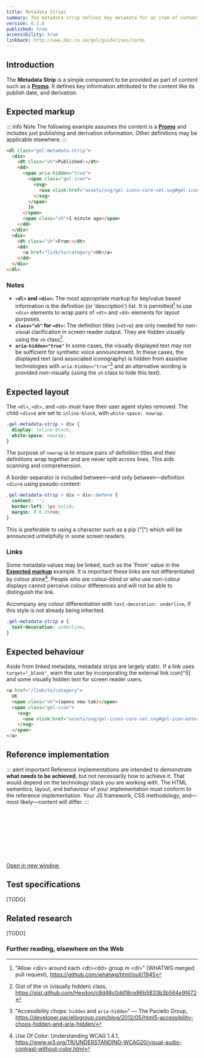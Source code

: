 ```yaml
---
title: Metadata Strips
summary: The metadata strip defines key metadata for an item of content, in a compact form
version: 0.1.0
published: true
accessibility: true
linkback: http://www.bbc.co.uk/gel/guidelines/cards
---
```


## Introduction

The **Metadata Strip** is a simple component to be provided as part of content such as a [**Promo**](#link-todo). It defines key information attributed to the content like its publish date, and derivation.

## Expected markup

::: info Note
The following example assumes the content is a [**Promo**](#link-todo) and includes just publishing and derivation information. Other definitions may be applicable elsewhere.
:::

```html
<dl class="gel-metadata-strip">
  <div>
    <dt class="vh">Published:</dt>
    <dd>
      <span aria-hidden="true">
        <span class="gel-icon">
          <svg>
            <use xlink:href="assets/svg/gel-icons-core-set.svg#gel-icon-duration"></use>
          </svg>
        </span>
        1m
      </span>
      <span class="vh">1 minute ago</span>
    </dd>
  </div>
  <div>
    <dt class="vh">From:</dt>
    <dd>
      <a href="link/to/category">UK</a>
    </dd>
  </div>
</dl>
```

### Notes

* **`<dl>` and `<div>`:** The most appropriate markup for key/value based information is the definition (or 'description') list. It is permitted[^1] to use `<div>` elements to wrap pairs of `<dt>` and `<dd>` elements for layout purposes. 
* **`class="vh"` for `<dt>`:** The definition titles (`<dt>`s) are only needed for non-visual clarification in screen reader output. They are hidden visually using the `vh` class[^2].
* **`aria-hidden="true"`** In some cases, the visually displayed text may not be sufficient for synthetic voice announcement. In these cases, the displayed text (and associated iconography) is hidden from assistive technologies with `aria-hidden="true"`[^3] and an alternative wording is provided non-visually (using the `vh` class to hide this text).

## Expected layout

The `<dl>`, `<dt>`, and `<dd>` must have their user agent styles removed. The child `<div>`s are set to `inline-block`, with `white-space: nowrap`.

```css
.gel-metadata-strip > div {
  display: inline-block;
  white-space: nowrap;
}
```

The purpose of `nowrap` is to ensure pairs of definition titles and their definitions wrap together and are never split across lines. This aids scanning and comprehension.

A border separator is included between—and only between—definition `<div>`s using pseudo-content:

```css
.gel-metadata-strip > div + div::before {
  content: '';
  border-left: 1px solid;
  margin: 0 0.25rem;
}
```

This is preferable to using a character such as a pip ("|") which will be announced unhelpfully in some screen readers.

### Links

Some metadata values may be linked, such as the 'From' value in the [**Expected markup**](#expected-markup) example. It is important these links are not differentiated by colour alone[^4]. People who are colour-blind or who use non-colour displays cannot perceive colour differences and will not be able to distinguish the link.

Accompany any colour differentiation with `text-decoration: underline`, if this style is not already being inherited.

```css
.gel-metadata-strip a {
  text-decoration: underline;
}
```

## Expected behaviour

Aside from linked metadata, metadata strips are largely static. If a link uses `target="_blank"`, warn the user by incorporating the external link icon[^5] and some visually hidden text for screen reader users.

```html
<a href="/link/to/category">
  UK
  <span class="vh">(opens new tab)</span>
  <span class="gel-icon">
    <svg>
      <use xlink:href="assets/svg/gel-icons-core-set.svg#gel-icon-external-link"></use>
    </svg>
  </span>  
</a>
```

## Reference implementation

::: alert Important
Reference implementations are intended to demonstrate **what needs to be achieved**, but not necessarily how to achieve it. That would depend on the technology stack you are working with. The HTML semantics, layout, and behaviour of your implementation must conform to the reference implementation. Your JS framework, CSS methodology, and—most likely—content will differ.
:::

<include src="components/demos/metadata-strips.html">

<p><a class="gel-button gel-button--dark gel-long-primer-bold" href="../demos/metadata-strips/" target="_new">Open in new window <svg class="gel-button__icon gel-icon gel-icon--text"><use xlink:href="/code-gel/static/images/gel-icons-core-set.svg#gel-icon-external-link" style="fill:currentColor"></use></svg></a></p>

## Test specifications

[TODO]

## Related research

[TODO]

### Further reading, elsewhere on the Web

[^1]: "Allow &lt;div> around each &lt;dt>&lt;dd> group in &lt;dl>" (WHATWG merged pull request), <https://github.com/whatwg/html/pull/1945>
[^2]: Gist of the `vh` (visually hidden) class, <https://gist.github.com/Heydon/c8d46c0dd18ce96b5833b3b564e9f472> 
[^3]: "Accessibility chops: `hidden` and `aria-hidden`" — The Paciello Group, <https://developer.paciellogroup.com/blog/2012/05/html5-accessibility-chops-hidden-and-aria-hidden/>
[^4]: Use Of Color: Understanding WCAG 1.4.1, <https://www.w3.org/TR/UNDERSTANDING-WCAG20/visual-audio-contrast-without-color.html>